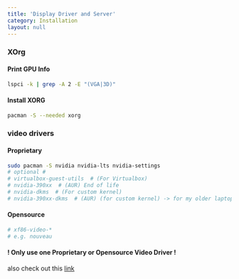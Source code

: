 ```yaml
---
title: 'Display Driver and Server'
category: Installation
layout: null
---
```


### XOrg
#### Print GPU Info
```bash
lspci -k | grep -A 2 -E "(VGA|3D)"
```

#### Install XORG
```bash
pacman -S --needed xorg
```

### video drivers
#### Proprietary
```bash
sudo pacman -S nvidia nvidia-lts nvidia-settings
# optional #
# virtualbox-guest-utils  # (For Virtualbox)
# nvidia-390xx  # (AUR) End of life
# nvidia-dkms  # (For custom kernel)
# nvidia-390xx-dkms  # (AUR) (for custom kernel) -> for my older laptop
```

#### Opensource
```bash
# xf86-video-*
# e.g. nouveau
```
#### ! Only use one Proprietary or Opensource Video Driver !
also check out this [link](https://wiki.archlinux.org/index.php/NVIDIA)